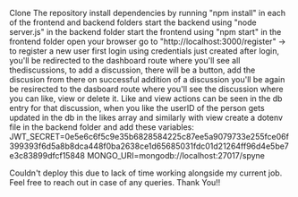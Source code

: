 Clone The repository
install dependencies by running "npm install" in each of the frontend and backend folders
start the backend using "node server.js" in the backend folder
start the frontend using "npm start" in the frontend folder
open your browser
go to "http://localhost:3000/register" -> to register a new user first
login using credentials just created
after login, you'll be redirected to the dashboard route where you'll see all thediscussions, to add a discussion, there will be a button, add the discusion from there
on successful addition of a discussion you'll be again be resirected to the dasboard route where you'll see the discussion where you can like, view or delete it. Like and view actions can be seen in the db entry for that discussion, when you like the userID of the person gets updated in the db in the likes array and similarly with view
create a dotenv file in the backend folder and add these variables: 
JWT_SECRET=0e5e6c6f5c9e35b6828584225c87ee5a9079733e255fce06f399393f6d5a8b8dca448f0ba2638ce1d65685031fdc01d21264ff96d4e5be7e3c83899dfcf15848
MONGO_URI=mongodb://localhost:27017/spyne

Couldn't deploy this due to lack of time working alongside my current job.
Feel free to reach out in case of any queries.
Thank You!!

